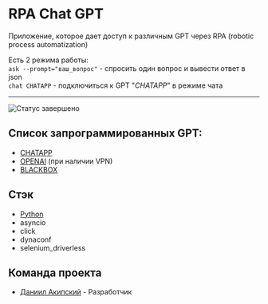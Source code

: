 # RPA Chat GPT
Приложение, которое дает доступ к различным GPT через RPA (robotic process automatization)


Есть 2 режима работы: \
```ask --prompt="ваш_вопрос"``` - спросить один вопрос и вывести ответ в json\
```chat CHATAPP``` - подключиться к GPT "*CHATAPP*" в режиме чата

----
![Статус завершено](https://img.shields.io/badge/статус-завершено-green)


## Список запрограммированных GPT:
- [CHATAPP](https://chatgptchatapp.com/ru)
- [OPENAI](https://chatgpt.com/) (при наличии VPN)
- [BLACKBOX](https://www.blackbox.ai/)

## Стэк
- [Python](https://www.python.org/)
- asyncio
- click
- dynaconf
- selenium_driverless

## Команда проекта
- [Даниил Акипский](tg://resolve?domain=slyavanin) - Разработчик